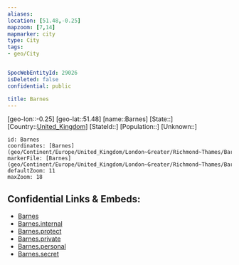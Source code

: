 ```yaml
---
aliases: 
location: [51.48,-0.25]
mapzoom: [7,14] 
mapmarker: city 
type: City
tags:
- geo/City


SpocWebEntityId: 29026
isDeleted: false
confidential: public

title: Barnes
---
```

[geo-lon::-0.25]
[geo-lat::51.48]
[name::Barnes]
[State::]
[Country::[United_Kingdom](geo/Continent/Europe/United_Kingdom.md)]
[StateId::]
[Population::]
[Unknown::]


```leaflet
id: Barnes
coordinates: [Barnes](geo/Continent/Europe/United_Kingdom/London~Greater/Richmond~Thames/Barnes.md)
markerFile: [Barnes](geo/Continent/Europe/United_Kingdom/London~Greater/Richmond~Thames/Barnes.md)
defaultZoom: 11 
maxZoom: 18
```


## Confidential Links & Embeds: 
- [Barnes](../../../../../../../_public/geo/Continent/Europe/United_Kingdom/London~Greater/Richmond~Thames/Barnes.md) 
- [Barnes.internal](../../../../../../../_internal/geo/Continent/Europe/United_Kingdom/London~Greater/Richmond~Thames/Barnes.internal.md) 
- [Barnes.protect](../../../../../../../_protect/geo/Continent/Europe/United_Kingdom/London~Greater/Richmond~Thames/Barnes.protect.md) 
- [Barnes.private](../../../../../../../_private/geo/Continent/Europe/United_Kingdom/London~Greater/Richmond~Thames/Barnes.private.md) 
- [Barnes.personal](../../../../../../../_personal/geo/Continent/Europe/United_Kingdom/London~Greater/Richmond~Thames/Barnes.personal.md) 
- [Barnes.secret](../../../../../../../_secret/geo/Continent/Europe/United_Kingdom/London~Greater/Richmond~Thames/Barnes.secret.md) 
